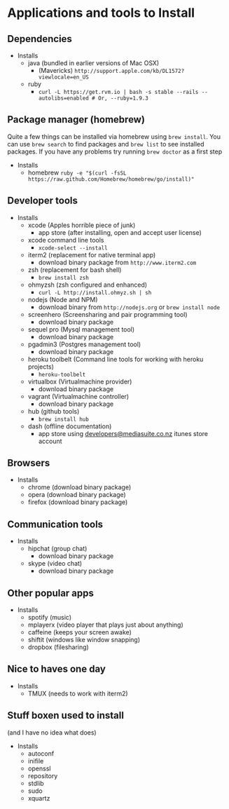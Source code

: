# Applications and tools to Install

## Dependencies

- Installs
    - java (bundled in earlier versions of Mac OSX)
        - (Mavericks) `http://support.apple.com/kb/DL1572?viewlocale=en_US`
    - ruby
        - `curl -L https://get.rvm.io | bash -s stable --rails --autolibs=enabled # Or, --ruby=1.9.3`

## Package manager (homebrew)

Quite a few things can be installed via homebrew using `brew install`. You can use
`brew search` to find packages and `brew list` to see installed packages. If you have
any problems try running `brew doctor` as a first step

- Installs
    - homebrew `ruby -e "$(curl -fsSL https://raw.github.com/Homebrew/homebrew/go/install)"`

## Developer tools

- Installs
    - xcode (Apples horrible piece of junk)
        - app store (after installing, open and accept user license)
    - xcode command line tools
        - `xcode-select --install`
    - iterm2 (replacement for native terminal app)
        - download binary package from `http://www.iterm2.com`
    - zsh (replacement for bash shell)
        - `brew install zsh`
    - ohmyzsh (zsh configured and enhanced)
        - `curl -L http://install.ohmyz.sh | sh`
    - nodejs (Node and NPM)
        - download binary from `http://nodejs.org` or `brew install node`
    - screenhero (Screensharing and pair programming tool)
        - download binary package
    - sequel pro (Mysql management tool)
        - download binary package
    - pgadmin3 (Postgres management tool)
        - download binary package
    - heroku toolbelt (Command line tools for working with heroku projects)
        - `heroku-toolbelt`
    - virtualbox (Virtualmachine provider)
        - download binary package
    - vagrant (Virtualmachine controller)
        - download binary package
    - hub (github tools)
        - `brew install hub`
    - dash (offline documentation)
        - app store using developers@mediasuite.co.nz itunes store account

## Browsers

- Installs
    - chrome    (download binary package)
    - opera     (download binary package)
    - firefox   (download binary package)

## Communication tools

- Installs
    - hipchat   (group chat)
        - download binary package
    - skype     (video chat)
        - download binary package

## Other popular apps

- Installs
    - spotify   (music)
    - mplayerx  (video player that plays just about anything)
    - caffeine  (keeps your screen awake)
    - shiftit   (windows like window snapping)
    - dropbox   (filesharing)

## Nice to haves one day

- Installs
    - TMUX (needs to work with iterm2)

## Stuff boxen used to install
(and I have no idea what does)

- Installs
    - autoconf
    - inifile
    - openssl
    - repository
    - stdlib
    - sudo
    - xquartz

